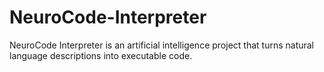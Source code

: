 # NeuroCode-Interpreter
NeuroCode Interpreter is an artificial intelligence project that turns natural language descriptions into executable code.
